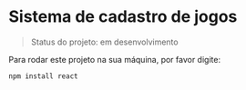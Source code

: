 # Sistema de cadastro de jogos

> Status do projeto: em desenvolvimento

Para rodar este projeto na sua máquina, por favor digite:

```
npm install react 
```
